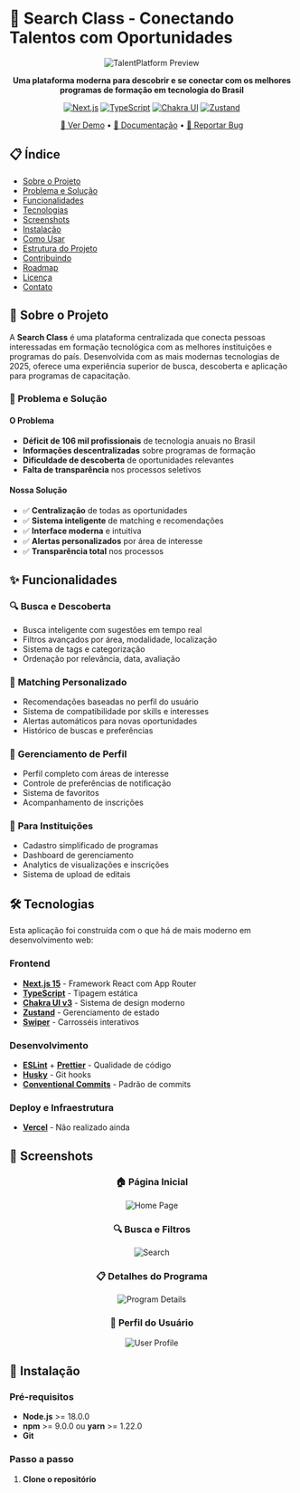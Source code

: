 # 🎯 Search Class - Conectando Talentos com Oportunidades

<div align="center">

![TalentPlatform Preview](https://via.placeholder.com/800x400/4299E1/FFFFFF?text=TalentPlatform+Preview)

**Uma plataforma moderna para descobrir e se conectar com os melhores programas de formação em tecnologia do Brasil**

[![Next.js](https://img.shields.io/badge/Next.js-15.0-black?style=for-the-badge&logo=next.js)](https://nextjs.org/)
[![TypeScript](https://img.shields.io/badge/TypeScript-5.0-blue?style=for-the-badge&logo=typescript)](https://www.typescriptlang.org/)
[![Chakra UI](https://img.shields.io/badge/Chakra_UI-3.0-teal?style=for-the-badge&logo=chakraui)](https://chakra-ui.com/)
[![Zustand](https://img.shields.io/badge/Zustand-4.4-orange?style=for-the-badge)](https://zustand.docs.pmnd.rs/)

[🚀 Ver Demo](https://talent-platform-demo.vercel.app) • [📖 Documentação](https://docs.talent-platform.com) • [🐛 Reportar Bug](https://github.com/seu-usuario/talent-platform/issues)

</div>

## 📋 Índice

- [Sobre o Projeto](#-sobre-o-projeto)
- [Problema e Solução](#-problema-e-solução)
- [Funcionalidades](#-funcionalidades)
- [Tecnologias](#-tecnologias)
- [Screenshots](#-screenshots)
- [Instalação](#-instalação)
- [Como Usar](#-como-usar)
- [Estrutura do Projeto](#-estrutura-do-projeto)
- [Contribuindo](#-contribuindo)
- [Roadmap](#-roadmap)
- [Licença](#-licença)
- [Contato](#-contato)

## 🎯 Sobre o Projeto

A **Search Class** é uma plataforma centralizada que conecta pessoas interessadas em formação tecnológica com as melhores instituições e programas do país. Desenvolvida com as mais modernas tecnologias de 2025, oferece uma experiência superior de busca, descoberta e aplicação para programas de capacitação.

### 🚨 Problema e Solução

#### **O Problema**
- **Déficit de 106 mil profissionais** de tecnologia anuais no Brasil
- **Informações descentralizadas** sobre programas de formação
- **Dificuldade de descoberta** de oportunidades relevantes
- **Falta de transparência** nos processos seletivos

#### **Nossa Solução**
- ✅ **Centralização** de todas as oportunidades
- ✅ **Sistema inteligente** de matching e recomendações
- ✅ **Interface moderna** e intuitiva
- ✅ **Alertas personalizados** por área de interesse
- ✅ **Transparência total** nos processos

## ✨ Funcionalidades

### 🔍 **Busca e Descoberta**
- Busca inteligente com sugestões em tempo real
- Filtros avançados por área, modalidade, localização
- Sistema de tags e categorização
- Ordenação por relevância, data, avaliação

### 🎯 **Matching Personalizado**
- Recomendações baseadas no perfil do usuário
- Sistema de compatibilidade por skills e interesses
- Alertas automáticos para novas oportunidades
- Histórico de buscas e preferências

### 💼 **Gerenciamento de Perfil**
- Perfil completo com áreas de interesse
- Controle de preferências de notificação
- Sistema de favoritos
- Acompanhamento de inscrições

### 🏢 **Para Instituições**
- Cadastro simplificado de programas
- Dashboard de gerenciamento
- Analytics de visualizações e inscrições
- Sistema de upload de editais

## 🛠 Tecnologias

Esta aplicação foi construída com o que há de mais moderno em desenvolvimento web:

### **Frontend**
- **[Next.js 15](https://nextjs.org/)** - Framework React com App Router
- **[TypeScript](https://www.typescriptlang.org/)** - Tipagem estática
- **[Chakra UI v3](https://chakra-ui.com/)** - Sistema de design moderno
- **[Zustand](https://zustand.docs.pmnd.rs/)** - Gerenciamento de estado
- **[Swiper](https://swiperjs.com/)** - Carrosséis interativos

### **Desenvolvimento**
- **[ESLint](https://eslint.org/)** + **[Prettier](https://prettier.io/)** - Qualidade de código
- **[Husky](https://typicode.github.io/husky/)** - Git hooks
- **[Conventional Commits](https://www.conventionalcommits.org/)** - Padrão de commits

### **Deploy e Infraestrutura**
- **[Vercel](https://vercel.com/)** - Não realizado ainda

## 📱 Screenshots

<div align="center">

### 🏠 Página Inicial
![Home Page](https://via.placeholder.com/600x400/f8f9fa/343a40?text=Home+Page)

### 🔍 Busca e Filtros
![Search](https://via.placeholder.com/600x400/f8f9fa/343a40?text=Search+%26+Filters)

### 📋 Detalhes do Programa
![Program Details](https://via.placeholder.com/600x400/f8f9fa/343a40?text=Program+Details)

### 👤 Perfil do Usuário
![User Profile](https://via.placeholder.com/600x400/f8f9fa/343a40?text=User+Profile)

</div>

## 🚀 Instalação

### Pré-requisitos
- **Node.js** >= 18.0.0
- **npm** >= 9.0.0 ou **yarn** >= 1.22.0
- **Git**

### Passo a passo

1. **Clone o repositório**
